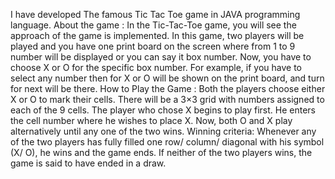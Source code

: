 I have developed The famous Tic Tac Toe game in JAVA programming language. About the game : In the Tic-Tac-Toe game, you will see the approach of the game is implemented. In this game, two players will be played and you have one print board on the screen where from 1 to 9 number will be displayed or you can say it box number. Now, you have to choose X or O for the specific box number. For example, if you have to select any number then for X or O will be shown on the print board, and turn for next will be there. How to Play the Game : Both the players choose either X or O to mark their cells. There will be a 3×3 grid with numbers assigned to each of the 9 cells. The player who chose X begins to play first. He enters the cell number where he wishes to place X. Now, both O and X play alternatively until any one of the two wins. Winning criteria: Whenever any of the two players has fully filled one row/ column/ diagonal with his symbol (X/ O), he wins and the game ends. If neither of the two players wins, the game is said to have ended in a draw.
